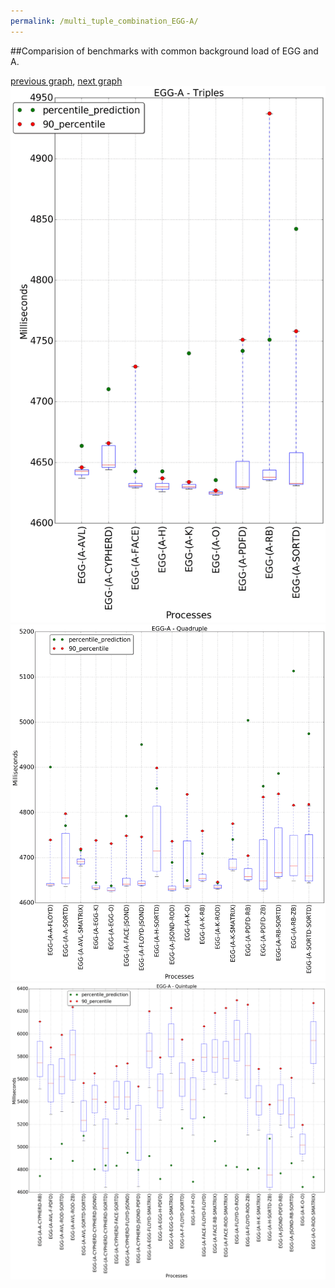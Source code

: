```yaml
---
permalink: /multi_tuple_combination_EGG-A/
---
```


##Comparision of benchmarks with common background load of EGG and A.

[previous graph](../multi_tuple_combination_EGG-AVL/), [next graph](../multi_tuple_combination_EGG-CYPHERD/)
![graph figure](./images/triple/EGG/EGG-A_box.png)![graph figure](./images/quadruple/EGG/EGG-A_box.png)![graph figure](./images/quintuple/EGG/EGG-A_box.png)